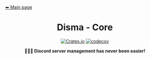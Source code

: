 [⬅ Main page](https://github.com/vigenere23/disma)

<div align="center">

# Disma - Core

[![Crates.io](https://img.shields.io/crates/v/disma)](https://crates.io/crates/disma)
[![codecov](https://codecov.io/gh/vigenere23/disma/branch/master/graph/badge.svg?token=Q16DUMJ6JQ&flag=disma)](https://codecov.io/gh/vigenere23/disma)

**👨🏼‍🔧 Discord server management has never been easier!**

</div>
